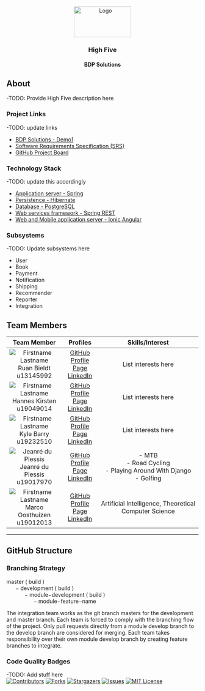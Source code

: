 
<!-- PROJECT SHIELDS -->
<!--
*** I'm using markdown "reference style" links for readability.
*** Reference links are enclosed in brackets [ ] instead of parentheses ( ).
*** See the bottom of this document for the declaration of the reference variables
*** for contributors-url, forks-url, etc. This is an optional, concise syntax you may use.
*** https://www.markdownguide.org/basic-syntax/#reference-style-links
-->

<!-- PROJECT LOGO -->


<br />

<p align="center">
  <a href="https://github.com/COS301-SE-2021/High-Five">
    <img src="https://www.agilebridge.co.za/wp-content/uploads/2019/04/logo-head.png" alt="Logo" width="150" height="80">
  </a>

<h3 align="center">High Five</h3>
<h4 align="center">BDP Solutions</h4>




[comment]: <> (<!-- TABLE OF CONTENTS -->)

[comment]: <> (<details open="open">)

[comment]: <> (  <summary><h2 style="display: inline-block">Table of Contents</h2></summary>)

[comment]: <> (  <ol>)

[comment]: <> (    <li>)

[comment]: <> (      <a href="#about-the-project">About The Project</a>)

[comment]: <> (      <ul>)

[comment]: <> (        <li><a href="#built-with">Built With</a></li>)

[comment]: <> (      </ul>)

[comment]: <> (    </li>)

[comment]: <> (    <li>)

[comment]: <> (      <a href="#getting-started">Getting Started</a>)

[comment]: <> (      <ul>)

[comment]: <> (        <li><a href="#prerequisites">Prerequisites</a></li>)

[comment]: <> (        <li><a href="#installation">Installation</a></li>)

[comment]: <> (      </ul>)

[comment]: <> (    </li>)

[comment]: <> (    <li><a href="#usage">Usage</a></li>)

[comment]: <> (    <li><a href="#roadmap">Roadmap</a></li>)

[comment]: <> (    <li><a href="#contributing">Contributing</a></li>)

[comment]: <> (    <li><a href="#license">License</a></li>)

[comment]: <> (    <li><a href="#contact">Contact</a></li>)

[comment]: <> (    <li><a href="#acknowledgements">Acknowledgements</a></li>)

[comment]: <> (  </ol>)

[comment]: <> (</details>)



<!-- ABOUT THE PROJECT -->
## About

-TODO: Provide High Five description here

### Project Links
-TODO: update links
* []()[BDP Solutions - Demo1](https://hibernate.org/)
* []()[Software Requirements Specification (SRS)](https://www.overleaf.com/9933879569jqwxmfqkbjcx)
* []()[GitHub Project Board](https://hibernate.org/)

### Technology Stack
-TODO: update this accordingly
* []()[Application server - Spring](https://spring.io/projects/spring-boot)
* []()[Persistence - Hibernate](https://hibernate.org/)
* []()[Database - PostgreSQL](https://www.postgresql.org/)
* []()[Web services framework - Spring REST](https://spring.io/guides/tutorials/rest/)
* []()[Web and Mobile application server - Ionic Angular](https://ionicframework.com/docs/angular/your-first-app)

### Subsystems
-TODO: Update subsystems here
* User
* Book
* Payment
* Notification
* Shipping
* Recommender
* Reporter
* Integration


## Team Members

| **Team Member** | **Profiles** | **Skills/Interest**
| :-----: | :-----: | :-----: |
| ![Firstname Lastname](https://pbs.twimg.com/profile_images/1370182726222020610/HYRxODnM_400x400.jpg "Ruan Bieldt") <br/> Ruan Bieldt <br/> u13145992 | [GitHub](https://github.com/CalebJohnstone) <br/> [Profile Page](https://gitusername.github.io/) <br/> [LinkedIn](https://www.linkedin.com/in/caleb-johnstone-94368a132/) <br/> | List interests here |
| ![Firstname Lastname](https://pbs.twimg.com/profile_images/1370182726222020610/HYRxODnM_400x400.jpg "Hannes Kirsten") <br/> Hannes Kirsten <br/> u19049014 | [GitHub](https://github.com/Adrian-Rae-19004029) <br/> [Profile Page](https://Adrian-Rae-19004029.github.io/) <br/> [LinkedIn](https://www.linkedin.com/in/adrian-rae-5796b31bb/) <br/> | List interests here |
| ![Firstname Lastname](https://pbs.twimg.com/profile_images/1370182726222020610/HYRxODnM_400x400.jpg "Kyle Barry") <br/> Kyle Barry <br/> u19232510 | [GitHub](https://github.com/simrxn-r) <br/> [Profile Page](https://simrxn-r.github.io/) <br/> [LinkedIn](https://www.linkedin.com/in/simran-rathilal-a26a7b20b/) <br/> | List interests here |
| ![Jeanré du Plessis](https://scontent.fjnb5-1.fna.fbcdn.net/v/t1.6435-1/c0.27.160.160a/p160x160/173781932_2908365312748123_6396003146555632035_n.jpg?_nc_cat=101&ccb=1-3&_nc_sid=7206a8&_nc_eui2=AeHxF0pEo_JOZ-sqhE3nobiErlpxN0aVhfiuWnE3RpWF-HLK0lQBWJl3LsuMxFbsZ2o2iV09xw3ShzKqT5HnomWa&_nc_ohc=wTh76RpZm1AAX905r1V&_nc_ht=scontent.fjnb5-1.fna&tp=27&oh=e3f7cf409442b56ff17aec7772308a6c&oe=60CB7BF0 "Jeanré du Plessis") <br/> Jeanré du Plessis <br/> u19017970 <br/>| [GitHub](https://github.com/JayXD-2K) <br/> [Profile Page](https://jayxd-2k.github.io/)  <br/> [LinkedIn](https://www.linkedin.com/in/jdp2k/) <br/> | - MTB <br/> - Road Cycling <br/> - Playing Around With Django <br/> - Golfing <br/> |
| ![Firstname Lastname](https://media-exp1.licdn.com/dms/image/C4D03AQGC-ldtLJjoow/profile-displayphoto-shrink_200_200/0/1618479763493?e=1623888000&v=beta&t=WVhTWbYzzf_wrM30LllQCd7zzSq-_wekgdbfFQIfCcQ "Marco Oosthuizen") <br/> Marco Oosthuizen <br/> u19012013 | [GitHub](https://github.com/Marco-Oosthuizen) <br/> [Profile Page](https://marco-oosthuizen.github.io/) <br/> [LinkedIn](https://www.linkedin.com/in/marco-oosthuizen-369b9320b/) <br/> | Artificial Intelligence, Theoretical Computer Science |

---

## GitHub Structure

### Branching Strategy

master ( build )
</br>
&nbsp;&nbsp;&nbsp;&nbsp;&nbsp;&nbsp;− development ( build )
</br>
&nbsp;&nbsp;&nbsp;&nbsp;&nbsp;&nbsp;&nbsp;&nbsp;&nbsp;&nbsp;&nbsp;&nbsp;− module−development ( build )
</br>
&nbsp;&nbsp;&nbsp;&nbsp;&nbsp;&nbsp;&nbsp;&nbsp;&nbsp;&nbsp;&nbsp;&nbsp;&nbsp;&nbsp;&nbsp;&nbsp;&nbsp;&nbsp;− module−feature−name

The integration team works as the git branch masters for the development and master branch. Each
team is forced to comply with the branching flow of the project. Only pull requests directly from
a module develop branch to the develop branch are considered for merging. Each team takes responsibility
over their own module develop branch by creating feature branches to integrate.

### Code Quality Badges
-TODO: Add stuff here <br>
[![Contributors][contributors-shield]][contributors-url]
[![Forks][forks-shield]][forks-url]
[![Stargazers][stars-shield]][stars-url]
[![Issues][issues-shield]][issues-url]
[![MIT License][license-shield]][license-url]
<!-- MARKDOWN LINKS & IMAGES -->
<!-- https://www.markdownguide.org/basic-syntax/#reference-style-links -->
[contributors-shield]: https://img.shields.io/github/contributors/COS301-SE-2021/High-Five.svg?style=for-the-badge
[contributors-url]: https://github.com/COS301-SE-2021/High-Five/graphs/contributors
[forks-shield]: https://img.shields.io/github/forks/COS301-SE-2021/High-Five.svg?style=for-the-badge
[forks-url]: https://github.com/COS301-SE-2021/High-Five/network/members
[stars-shield]: https://img.shields.io/github/stars/COS301-SE-2021/High-Five.svg?style=for-the-badge
[stars-url]: https://github.com/COS301-SE-2021/High-Five/stargazers
[issues-shield]: https://img.shields.io/github/issues/COS301-SE-2021/High-Five.svg?style=for-the-badge
[issues-url]: hhttps://github.com/COS301-SE-2021/High-Five/issues
[license-shield]: https://img.shields.io/github/license/COS301-SE-2021/High-Five.svg?style=for-the-badge
[license-url]: https://github.com/COS301-SE-2021/High-Five/blob/master/LICENSE.txt
[linkedin-shield]: https://img.shields.io/badge/-LinkedIn-black.svg?style=for-the-badge&logo=linkedin&colorB=555
[linkedin-url]: https://linkedin.com/in/github_username
